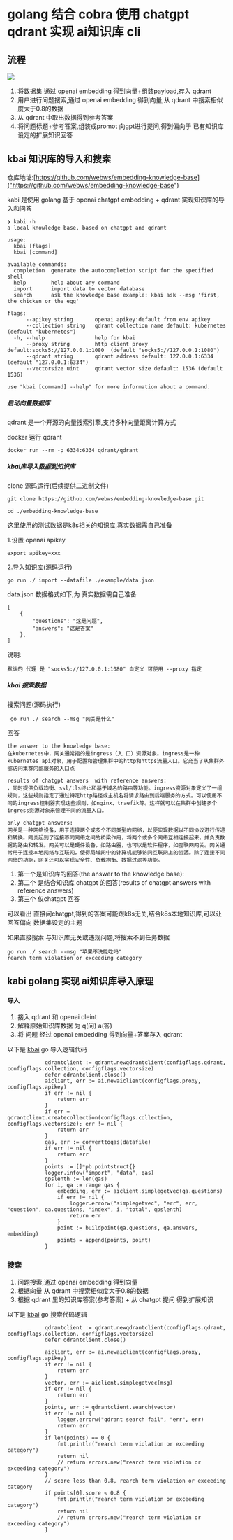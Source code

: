#  golang 结合 cobra 使用 chatgpt  qdrant 实现 ai知识库 cli 
## 流程
![](https://qiniu.taoluyuan.com/2023/blog20230527115805.png?imagemogr2/auto-orient/thumbnail/!70p/blur/9x0/quality/75)
1. 将数据集 通过 openai embedding 得到向量+组装payload,存入 qdrant
2. 用户进行问题搜索,通过 openai embedding 得到向量,从 qdrant 中搜索相似度大于0.8的数据
3. 从 qdrant 中取出数据得到参考答案
4. 将问题标题+参考答案,组装成promot 向gpt进行提问,得到偏向于 已有知识库设定的扩展知识回答
## kbai 知识库的导入和搜索 
仓库地址:[https://github.com/webws/embedding-knowledge-base]("https://github.com/webws/embedding-knowledge-base")

kabi 是使用 golang 基于 openai chatgpt embedding + qdrant 实现知识库的导入和问答
```
❯ kabi -h
a local knowledge base, based on chatgpt and qdrant

usage:
  kbai [flags]
  kbai [command]

available commands:
  completion  generate the autocompletion script for the specified shell
  help        help about any command
  import      import data to vector database
  search      ask the knowledge base example: kbai ask --msg 'first, the chicken or the egg'

flags:
      --apikey string       openai apikey:default from env apikey
      --collection string   qdrant collection name default: kubernetes (default "kubernetes")
  -h, --help                help for kbai
      --proxy string        http client proxy default:socks5://127.0.0.1:1080  (default "socks5://127.0.0.1:1080")
      --qdrant string       qdrant address default: 127.0.0.1:6334 (default "127.0.0.1:6334")
      --vectorsize uint     qdrant vector size default: 1536 (default 1536)

use "kbai [command] --help" for more information about a command.
```
#####  启动向量数据库
qdrant 是一个开源的向量搜索引擎,支持多种向量距离计算方式 

docker 运行 qdrant
```
docker run --rm -p 6334:6334 qdrant/qdrant
```
##### kbai库导入数据到知识库
clone 源码运行(后续提供二进制文件)
```
git clone https://github.com/webws/embedding-knowledge-base.git

cd ./embedding-knowledge-base
```

这里使用的测试数据是k8s相关的知识库,真实数据需自己准备

1.设置 openai apikey
```
export apikey=xxx
```

2.导入知识库(源码运行)
```
go run ./ import --datafile ./example/data.json
```
data.json 数据格式如下,为 真实数据需自己准备

```
[
    {
        "questions": "这是问题",
        "answers": "这是答案"
    },
]
```
说明:
```text
默认的 代理 是 "socks5://127.0.0.1:1080" 自定义 可使用 --proxy 指定
```
##### kbai 搜索数据
搜索问题(源码执行)
```
 go run ./ search --msg "网关是什么"
```
回答
```text
the answer to the knowledge base:
在kubernetes中，网关通常指的是ingress（入 口）资源对象。ingress是一种kubernetes api对象，用于配置和管理集群中的http和https流量入口。它充当了从集群外部访问集群内部服务的入口点

results of chatgpt answers  with reference answers:
，同时提供负载均衡、ssl/tls终止和基于域名的路由等功能。ingress资源对象定义了一组规则，这些规则指定了通过特定http路径或主机名将请求路由到后端服务的方式。可以使用不同的ingress控制器实现这些规则，如nginx、traefik等。这样就可以在集群中创建多个ingress资源对象来管理不同的流量入口。

only chatgpt answers:
网关是一种网络设备，用于连接两个或多个不同类型的网络，以便实现数据以不同协议进行传递和转换。网关起到了连接不同网络之间的桥梁作用，将两个或多个网络互相连接起来，并负责数据的路由和转发。网关可以是硬件设备，如路由器，也可以是软件程序，如互联网网关。网关通常用于连接本地网络与互联网，使得局域网中的计算机能够访问互联网上的资源。除了连接不同网络的功能，网关还可以实现安全性、负载均衡、数据过滤等功能。
```
1. 第一个是知识库的回答(the answer to the knowledge base):
2. 第二个 是结合知识库 chatgpt 的回答(results of chatgpt answers  with reference answers)
3. 第三个 仅chatgpt 回答

可以看出 直接问chatgpt,得到的答案可能跟k8s无关,结合k8s本地知识库,可以让回答偏向 数据集设定的主题

如果直接搜索 与知识库无关或违规问题,将搜索不到任务数据

```
go run ./ search --msg "苹果不洗能吃吗"
rearch term violation or exceeding category
```

   
## kabi golang 实现 ai知识库导入原理
#### 导入
1. 接入 qdrant 和 openai cleint
2. 解释原始知识库数据 为 q(问) a(答)
3. 将 问题 经过 openai embedding 得到向量+答案存入 qdrant
   
以下是 [kbai]("https://github.com/webws/embedding-knowledge-base") go 导入逻辑代码
```golang
            qdrantclient := qdrant.newqdrantclient(configflags.qdrant, configflags.collection, configflags.vectorsize)
			defer qdrantclient.close()
			aiclient, err := ai.newaiclient(configflags.proxy, configflags.apikey)
			if err != nil {
				return err
			}
			if err = qdrantclient.createcollection(configflags.collection, configflags.vectorsize); err != nil {
				return err
			}
			qas, err := converttoqas(datafile)
			if err != nil {
				return err
			}
			points := []*pb.pointstruct{}
			logger.infow("import", "data", qas)
			qpslenth := len(qas)
			for i, qa := range qas {
				embedding, err := aiclient.simplegetvec(qa.questions)
				if err != nil {
					logger.errorw("simplegetvec", "err", err, "question", qa.questions, "index", i, "total", qpslenth)
					return err
				}
				point := buildpoint(qa.questions, qa.answers, embedding)
				points = append(points, point)
			}
```
### 搜索

1. 问题搜索,通过 openai embedding 得到向量
2. 根据向量 从 qdrant 中搜索相似度大于0.8的数据
3. 根据 qdrant 里的知识库答案(参考答案) +  从 chatgpt 提问 得到扩展知识

以下是 [kbai]("https://github.com/webws/embedding-knowledge-base") go 搜索代码逻辑
```golang
            qdrantclient := qdrant.newqdrantclient(configflags.qdrant, configflags.collection, configflags.vectorsize)
			defer qdrantclient.close()

			aiclient, err := ai.newaiclient(configflags.proxy, configflags.apikey)
			if err != nil {
				return err
			}
			vector, err := aiclient.simplegetvec(msg)
			if err != nil {
				return err
			}
			points, err := qdrantclient.search(vector)
			if err != nil {
				logger.errorw("qdrant search fail", "err", err)
				return err
			}
			if len(points) == 0 {
				fmt.println("rearch term violation or exceeding category")
				return nil
				// return errors.new("rearch term violation or exceeding category")
			}
			// score less than 0.8, rearch term violation or exceeding category
			if points[0].score < 0.8 {
				fmt.println("rearch term violation or exceeding category")
				return nil
				// return errors.new("rearch term violation or exceeding category")
			}

```
